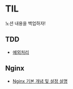 # TIL

노션 내용을 백업하자!

## TDD

- [예외처리](https://github.com/cvivis/TIL/blob/main/TDD/%EC%98%88%EC%99%B8%EC%B2%98%EB%A6%AC.md)

## Nginx

- [Nginx 기본 개념 및 설정 설명](/Nginx/Nginx.md)
